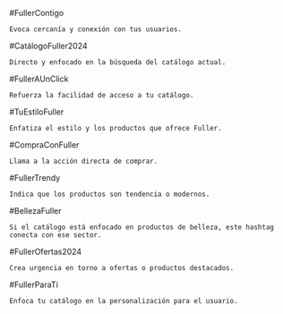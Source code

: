 #FullerContigo

    Evoca cercanía y conexión con tus usuarios.

#CatálogoFuller2024

    Directo y enfocado en la búsqueda del catálogo actual.

#FullerAUnClick

    Refuerza la facilidad de acceso a tu catálogo.

#TuEstiloFuller

    Enfatiza el estilo y los productos que ofrece Fuller.

#CompraConFuller

    Llama a la acción directa de comprar.

#FullerTrendy

    Indica que los productos son tendencia o modernos.

#BellezaFuller

    Si el catálogo está enfocado en productos de belleza, este hashtag conecta con ese sector.

#FullerOfertas2024

    Crea urgencia en torno a ofertas o productos destacados.

#FullerParaTi

    Enfoca tu catálogo en la personalización para el usuario.